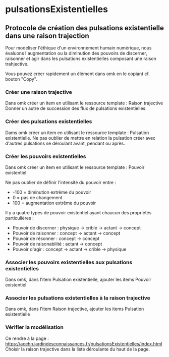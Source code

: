 # pulsationsExistentielles

## Protocole de création des pulsations existentielle dans une raison trajection
Pour modéliser l'éthique d'un environnement humain numérique, nous évaluons l'augmentation ou la diminution des pouvoirs de discerner, raisonner et agir dans les pulsations existentielles composant une raison trahjective.

Vous pouvez créer rapidement un élément dans omk en le copiant cf. bouton "Copy".

### Créer une raison trajective
Dans omk créer un item en utilisant le ressource template : Raison trajective
Donner un autre de succession des flux de pulsations existentielles.

### Créer des pulsations existentielles
Dams omk créer un item en utilisant le ressource template : Pulsation existentielle.
Ne pas oublier de mettre en relation la pulsation créer avec d'autres pulsations se déroulant avant, pendant ou après.

### Créer les pouvoirs existentielles
Dans omk créer un item en utilisant le ressource template : Pouvoir existentiel

Ne pas oublier de définir l'intensité du pouvoir entre :
- -100 = diminution extrême du pouvoir
- 0 = pas de changement
- 100 = augmentation extrême du pouvoir

Il y a quatre types de pouvoir existentiel ayant chaucun des propriétés particulières :
- Pouvoir de discerner : physique -> crible -> actant -> concept
- Pouvoir de raisonner : concept -> actant -> concept
- Pouvoir de résonner : concept -> concept
- Pouvoir de raisonabilité : actant -> concept
- Pouvoir d'agir : concept -> actant -> crible -> physique


### Associer les pouvoirs existentielles aux pulsations existentielles
Dans omk, dans l'item Pulsation existentielle, ajouter les items Pouvoir existentiel

### Associer les pulsations existentielles à la raison trajective
Dans omk, dans l'item Raison trajective, ajouter les items Pulsation existentielle

### Vérifier la modélisation 
Ce rendre à la page : https://acehn.jardindesconnaissances.fr/pulsationsExistentielles/index.html
Choisir la raison trajective dans la liste déroulante du haut de la page.
